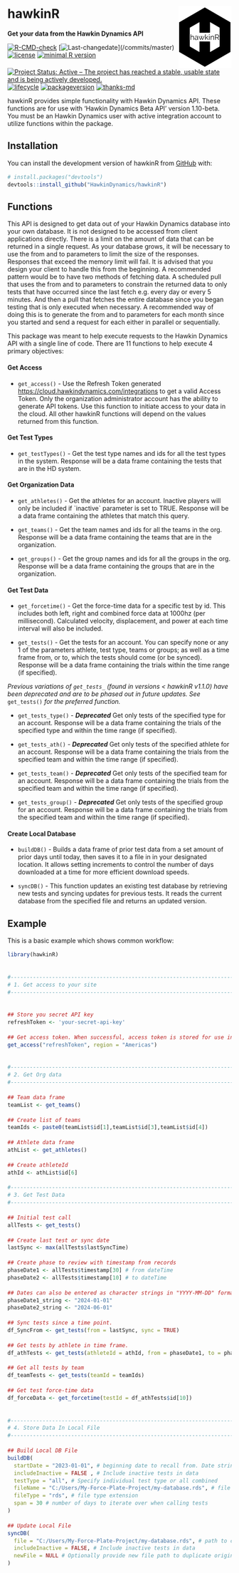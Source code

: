 
<!-- README.md is generated from README.Rmd. Please edit that file -->

# hawkinR <img src="man/figures/hdlogo.png" align="right" width="120"/>

**Get your data from the Hawkin Dynamics API**

<!-- badges: start -->

[![R-CMD-check](https://github.com/HawkinDynamics/hawkinR/actions/workflows/R-CMD-check.yaml/badge.svg)](https://github.com/HawkinDynamics/hawkinR/actions/workflows/R-CMD-check.yaml)
[![Last-changedate](https://img.shields.io/badge/last%20change-%60r%20gsub('-',%20'--',%20Sys.Date())%60-yellowgreen.svg)](/commits/master)
[![license](https://img.shields.io/badge/license-MIT%20+%20file%20LICENSE-lightgrey.svg)](https://choosealicense.com/)
[![minimal R
version](https://img.shields.io/badge/R%3E%3D-3.5.0-6666ff.svg)](https://cran.r-project.org/)
[![Project Status: Active – The project has reached a stable, usable
state and is being actively
developed.](https://www.repostatus.org/badges/latest/active.svg)](https://www.repostatus.org/#active)
[![lifecycle](https://img.shields.io/badge/lifecycle-stable-brightgreen.svg)](https://www.tidyverse.org/lifecycle/#stable)
[![packageversion](https://img.shields.io/badge/Package%20version-1.1.4-orange.svg?style=flat-square)](commits/master)
[![thanks-md](https://img.shields.io/badge/THANKS-md-ff69b4.svg)](THANKS.md)

<!-- badges: end -->

hawkinR provides simple functionality with Hawkin Dynamics API. These
functions are for use with ‘Hawkin Dynamics Beta API’ version 1.10-beta.
You must be an Hawkin Dynamics user with active integration account to
utilize functions within the package.

## Installation

You can install the development version of hawkinR from
[GitHub](https://github.com/) with:

``` r
# install.packages("devtools")
devtools::install_github("HawkinDynamics/hawkinR")
```

## Functions

This API is designed to get data out of your Hawkin Dynamics database
into your own database. It is not designed to be accessed from client
applications directly. There is a limit on the amount of data that can
be returned in a single request. As your database grows, it will be
necessary to use the from and to parameters to limit the size of the
responses. Responses that exceed the memory limit will fail. It is
advised that you design your client to handle this from the beginning. A
recommended pattern would be to have two methods of fetching data. A
scheduled pull that uses the from and to parameters to constrain the
returned data to only tests that have occurred since the last fetch
e.g. every day or every 5 minutes. And then a pull that fetches the
entire database since you began testing that is only executed when
necessary. A recommended way of doing this is to generate the from and
to parameters for each month since you started and send a request for
each either in parallel or sequentially.

This package was meant to help execute requests to the Hawkin Dynamics
API with a single line of code. There are 11 functions to help execute 4
primary objectives:

#### Get Access

- `get_access()` - Use the Refresh Token generated
  <https://cloud.hawkindynamics.com/integrations> to get a valid Access
  Token. Only the organization administrator account has the ability to
  generate API tokens. Use this function to initiate access to your data
  in the cloud. All other hawkinR functions will depend on the values
  returned from this function.

#### Get Test Types

- `get_testTypes()` - Get the test type names and ids for all the test
  types in the system. Response will be a data frame containing the
  tests that are in the HD system.

#### Get Organization Data

- `get_athletes()` - Get the athletes for an account. Inactive players
  will only be included if \`inactive\` parameter is set to TRUE.
  Response will be a data frame containing the athletes that match this
  query.

- `get_teams()` - Get the team names and ids for all the teams in the
  org. Response will be a data frame containing the teams that are in
  the organization.

- `get_groups()` - Get the group names and ids for all the groups in the
  org. Response will be a data frame containing the groups that are in
  the organization.

#### Get Test Data

- `get_forcetime()` - Get the force-time data for a specific test by id.
  This includes both left, right and combined force data at 1000hz (per
  millisecond). Calculated velocity, displacement, and power at each
  time interval will also be included.

- `get_tests()` - Get the tests for an account. You can specify none or
  any 1 of the parameters athlete, test type, teams or groups; as well
  as a time frame from, or to, which the tests should come (or be
  synced). Response will be a data frame containing the trials within
  the time range (if specified).

*Previous variations of `get_tests_` (found in versions \< hawkinR
v1.1.0) have been deprecated and are to be phased out in future updates.
See* `get_tests()` *for the preferred function.*

- `get_tests_type()` - ***Deprecated*** Get only tests of the specified
  type for an account. Response will be a data frame containing the
  trials of the specified type and within the time range (if specified).

- `get_tests_ath()` - ***Deprecated*** Get only tests of the specified
  athlete for an account. Response will be a data frame containing the
  trials from the specified team and within the time range (if
  specified).

- `get_tests_team()` - ***Deprecated*** Get only tests of the specified
  team for an account. Response will be a data frame containing the
  trials from the specified team and within the time range (if
  specified).

- `get_tests_group()` - ***Deprecated*** Get only tests of the specified
  group for an account. Response will be a data frame containing the
  trials from the specified team and within the time range (if
  specified).

#### Create Local Database

- `buildDB()` - Builds a data frame of prior test data from a set amount
  of prior days until today, then saves it to a file in in your
  designated location. It allows setting increments to control the
  number of days downloaded at a time for more efficient download
  speeds.

- `syncDB()` - This function updates an existing test database by
  retrieving new tests and syncing updates for previous tests. It reads
  the current database from the specified file and returns an updated
  version.

## Example

This is a basic example which shows common workflow:

``` r
library(hawkinR) 


#------------------------------------------------------------------------------------#
# 1. Get access to your site
#------------------------------------------------------------------------------------#


## Store you secret API key
refreshToken <- 'your-secret-api-key'

## Get access token. When successful, access token is stored for use in the session.
get_access("refreshToken", region = "Americas")


#------------------------------------------------------------------------------------#
# 2. Get Org data
#------------------------------------------------------------------------------------#

## Team data frame
teamList <- get_teams()

## Create list of teams
teamIds <- paste0(teamList$id[1],teamList$id[3],teamList$id[4])

## Athlete data frame
athList <- get_athletes()

## Create athleteId
athId <- athList$id[6]

#------------------------------------------------------------------------------------#
# 3. Get Test Data
#------------------------------------------------------------------------------------#

## Initial test call
allTests <- get_tests()

## Create last test or sync date
lastSync <- max(allTests$lastSyncTime)

## Create phase to review with timestamp from records
phaseDate1 <- allTests$timestamp[30] # from dateTime
phaseDate2 <- allTests$timestamp[10] # to dateTime

## Dates can also be entered as character strings in "YYYY-MM-DD" format
phaseDate1_string <- "2024-01-01"
phaseDate2_string <- "2024-06-01"

## Sync tests since a time point.
df_SyncFrom <- get_tests(from = lastSync, sync = TRUE)

## Get tests by athlete in time frame.
df_athTests <- get_tests(athleteId = athId, from = phaseDate1, to = phaseDate2)

## Get all tests by team
df_teamTests <- get_tests(teamId = teamIds)

## Get test force-time data
df_forceData <- get_forcetime(testId = df_athTests$id[10])


#------------------------------------------------------------------------------------#
# 4. Store Data In Local File
#------------------------------------------------------------------------------------#

## Build Local DB File
buildDB(
  startDate = "2023-01-01", # beginning date to recall from. Date string or timestamp
  includeInactive = FALSE , # Include inactive tests in data
  testType = "all", # Specify individual test type or all combined
  fileName = "C:/Users/My-Force-Plate-Project/my-database.rds", # file name and path
  fileType = "rds", # file type extension
  span = 30 # number of days to iterate over when calling tests
)

## Update Local File
syncDB(
  file = "C:/Users/My-Force-Plate-Project/my-database.rds", # path to current file
  includeInactive = FALSE, # Include inactive tests in data
  newFile = NULL # Optionally provide new file path to duplicate original file 
)
```
